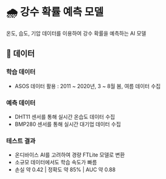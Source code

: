 # 🌧️ 강수 확률 예측 모델

온도, 습도, 기압 데이터를 이용하여 강수 확률을 예측하는 AI 모델

## 💾 데이터

### 학습 데이터

- ASOS 데이터 활용 : 2011 ~ 2020년, 3 ~ 8월 봄, 여름 데이터 수집

### 예측 데이터

- DHT11 센서를 통해 실시간 온습도 데이터 수집
- BMP280 센서를 통해 실시간 대기업 데이터 수집

### 테스트 결과

- 온디바이스 AI를 고려하여 경량 FTLite 모델로 변환
- 소규모 데이터에서도 학습 속도가 빠름
- 손실 약 0.42 | 정확도 약 85% | AUC 약 0.88
